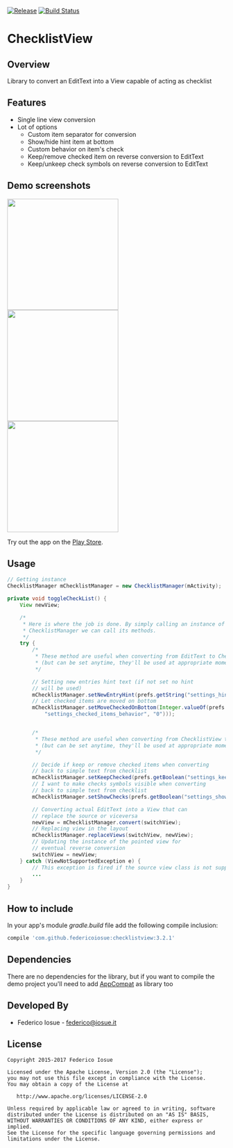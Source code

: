 [![Release](https://jitpack.io/v/federicoiosue/checklistview.svg)](https://jitpack.io/#federicoiosue/checklistview)
[![Build Status](https://travis-ci.org/federicoiosue/checklistview.svg?branch=develop)](https://travis-ci.org/federicoiosue/checklistview)

# ChecklistView

## Overview

Library to convert an EditText into a View capable of acting as checklist

## Features
- Single line view conversion
- Lot of options
  - Custom item separator for conversion
  - Show/hide hint item at bottom
  - Custom behavior on item's check
  - Keep/remove checked item on reverse conversion to EditText
  - Keep/unkeep check symbols on reverse conversion to EditText



## Demo screenshots

<img src="01.png" width="256"><img src="02.png" width="256"> <img src="03.png" width="256">


Try out the app on the [Play Store](https://play.google.com/store/apps/details?id=it.feio.android.checklistview.demo).


## Usage

```java
// Getting instance
ChecklistManager mChecklistManager = new ChecklistManager(mActivity);

private void toggleCheckList() {
    View newView;

    /*
     * Here is where the job is done. By simply calling an instance of the
     * ChecklistManager we can call its methods.
     */
    try {
        /* 
         * These method are useful when converting from EditText to ChecklistView
         * (but can be set anytime, they'll be used at appropriate moment)
         */

        // Setting new entries hint text (if not set no hint
        // will be used)
        mChecklistManager.setNewEntryHint(prefs.getString("settings_hint", ""));
        // Let checked items are moved on bottom
        mChecklistManager.setMoveCheckedOnBottom(Integer.valueOf(prefs.getString(
            "settings_checked_items_behavior", "0")));


        /* 
         * These method are useful when converting from ChecklistView to EditText 
         * (but can be set anytime, they'll be used at appropriate moment)
         */

        // Decide if keep or remove checked items when converting 
        // back to simple text from checklist
        mChecklistManager.setKeepChecked(prefs.getBoolean("settings_keep_checked", true));
        // I want to make checks symbols visible when converting 
        // back to simple text from checklist
        mChecklistManager.setShowChecks(prefs.getBoolean("settings_show_checks", false));

        // Converting actual EditText into a View that can
        // replace the source or viceversa
        newView = mChecklistManager.convert(switchView);
        // Replacing view in the layout
        mChecklistManager.replaceViews(switchView, newView);
        // Updating the instance of the pointed view for
        // eventual reverse conversion
        switchView = newView;
    } catch (ViewNotSupportedException e) {
        // This exception is fired if the source view class is not supported
        ...
    }
}
```

## How to include

In your app's module *gradle.build* file add the following compile inclusion:

``` groovy
compile 'com.github.federicoiosue:checklistview:3.2.1'
```

## Dependencies

There are no dependencies for the library, but if you want to compile the demo project you'll need to add [AppCompat](http://developer.android.com/tools/support-library/features.html) as library too

## Developed By

* Federico Iosue - <federico@iosue.it>


## License

    Copyright 2015-2017 Federico Iosue

    Licensed under the Apache License, Version 2.0 (the "License");
    you may not use this file except in compliance with the License.
    You may obtain a copy of the License at
    
       http://www.apache.org/licenses/LICENSE-2.0
    
    Unless required by applicable law or agreed to in writing, software
    distributed under the License is distributed on an "AS IS" BASIS,
    WITHOUT WARRANTIES OR CONDITIONS OF ANY KIND, either express or implied.
    See the License for the specific language governing permissions and
    limitations under the License.


​    
